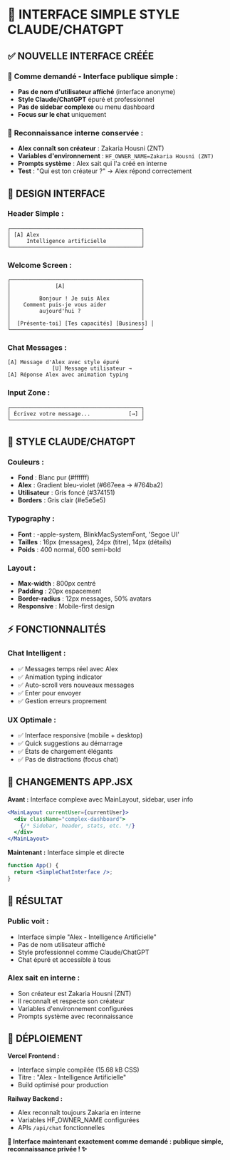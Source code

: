 # 🎨 INTERFACE SIMPLE STYLE CLAUDE/CHATGPT

## ✅ **NOUVELLE INTERFACE CRÉÉE**

### 🎯 **Comme demandé - Interface publique simple :**
- **Pas de nom d'utilisateur affiché** (interface anonyme)
- **Style Claude/ChatGPT** épuré et professionnel
- **Pas de sidebar complexe** ou menu dashboard
- **Focus sur le chat** uniquement

### 🧠 **Reconnaissance interne conservée :**
- **Alex connaît son créateur** : Zakaria Housni (ZNT)
- **Variables d'environnement** : `HF_OWNER_NAME=Zakaria Housni (ZNT)`
- **Prompts système** : Alex sait qui l'a créé en interne
- **Test** : "Qui est ton créateur ?" → Alex répond correctement

## 🎨 **DESIGN INTERFACE**

### **Header Simple :**
```
┌─────────────────────────────────────────┐
│ [A] Alex                                │
│     Intelligence artificielle           │
└─────────────────────────────────────────┘
```

### **Welcome Screen :**
```
┌─────────────────────────────────────────┐
│              [A]                        │
│                                         │
│         Bonjour ! Je suis Alex          │
│    Comment puis-je vous aider           │
│         aujourd'hui ?                   │
│                                         │
│  [Présente-toi] [Tes capacités] [Business] │
└─────────────────────────────────────────┘
```

### **Chat Messages :**
```
[A] Message d'Alex avec style épuré
              [U] Message utilisateur →
[A] Réponse Alex avec animation typing
```

### **Input Zone :**
```
┌─────────────────────────────────────────┐
│ Écrivez votre message...            [→] │
└─────────────────────────────────────────┘
```

## 🎨 **STYLE CLAUDE/CHATGPT**

### **Couleurs :**
- **Fond** : Blanc pur (#ffffff)
- **Alex** : Gradient bleu-violet (#667eea → #764ba2)
- **Utilisateur** : Gris foncé (#374151)
- **Borders** : Gris clair (#e5e5e5)

### **Typography :**
- **Font** : -apple-system, BlinkMacSystemFont, 'Segoe UI'
- **Tailles** : 16px (messages), 24px (titre), 14px (détails)
- **Poids** : 400 normal, 600 semi-bold

### **Layout :**
- **Max-width** : 800px centré
- **Padding** : 20px espacement
- **Border-radius** : 12px messages, 50% avatars
- **Responsive** : Mobile-first design

## ⚡ **FONCTIONNALITÉS**

### **Chat Intelligent :**
- ✅ Messages temps réel avec Alex
- ✅ Animation typing indicator
- ✅ Auto-scroll vers nouveaux messages
- ✅ Enter pour envoyer
- ✅ Gestion erreurs proprement

### **UX Optimale :**
- ✅ Interface responsive (mobile + desktop)
- ✅ Quick suggestions au démarrage
- ✅ États de chargement élégants
- ✅ Pas de distractions (focus chat)

## 🔄 **CHANGEMENTS APP.JSX**

**Avant :** Interface complexe avec MainLayout, sidebar, user info
```jsx
<MainLayout currentUser={currentUser}>
  <div className="complex-dashboard">
    {/* Sidebar, header, stats, etc. */}
  </div>
</MainLayout>
```

**Maintenant :** Interface simple et directe
```jsx
function App() {
  return <SimpleChatInterface />;
}
```

## 🎯 **RÉSULTAT**

### **Public voit :**
- Interface simple "Alex - Intelligence Artificielle"
- Pas de nom utilisateur affiché
- Style professionnel comme Claude/ChatGPT
- Chat épuré et accessible à tous

### **Alex sait en interne :**
- Son créateur est Zakaria Housni (ZNT)
- Il reconnaît et respecte son créateur
- Variables d'environnement configurées
- Prompts système avec reconnaissance

## 🚀 **DÉPLOIEMENT**

**Vercel Frontend :**
- Interface simple compilée (15.68 kB CSS)
- Titre : "Alex - Intelligence Artificielle"
- Build optimisé pour production

**Railway Backend :**
- Alex reconnaît toujours Zakaria en interne
- Variables HF_OWNER_NAME configurées
- APIs `/api/chat` fonctionnelles

**🎨 Interface maintenant exactement comme demandé : publique simple, reconnaissance privée ! ✨**
